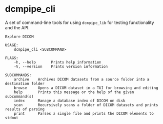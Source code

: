 # dcmpipe_cli #

A set of command-line tools for using `dcmpipe_lib` for testing functionality and the API.

```lang=console
Explore DICOM

USAGE:
    dcmpipe_cli <SUBCOMMAND>

FLAGS:
    -h, --help       Prints help information
    -V, --version    Prints version information

SUBCOMMANDS:
    archive    Archives DICOM datasets from a source folder into a destination folder
    browse     Opens a DICOM dataset in a TUI for browsing and editing
    help       Prints this message or the help of the given subcommand(s)
    index      Manage a database index of DICOM on disk
    scan       Recursively scans a folder of DICOM datasets and prints results of parsing
    print      Parses a single file and prints the DICOM elements to stdout
```
